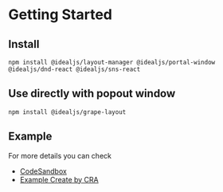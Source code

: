 [example_online]: https://githubbox.com/idealjs/layout-manager/tree/main/example
[example_folder]: https://github.com/idealjs/layout-manager/tree/main/example

# Getting Started

## Install

```
npm install @idealjs/layout-manager @idealjs/portal-window @idealjs/dnd-react @idealjs/sns-react
```

## Use directly with popout window

```
npm install @idealjs/grape-layout
```

## Example

For more details you can check

-   [CodeSandbox][example_online]
-   [Example Create by CRA][example_folder]
